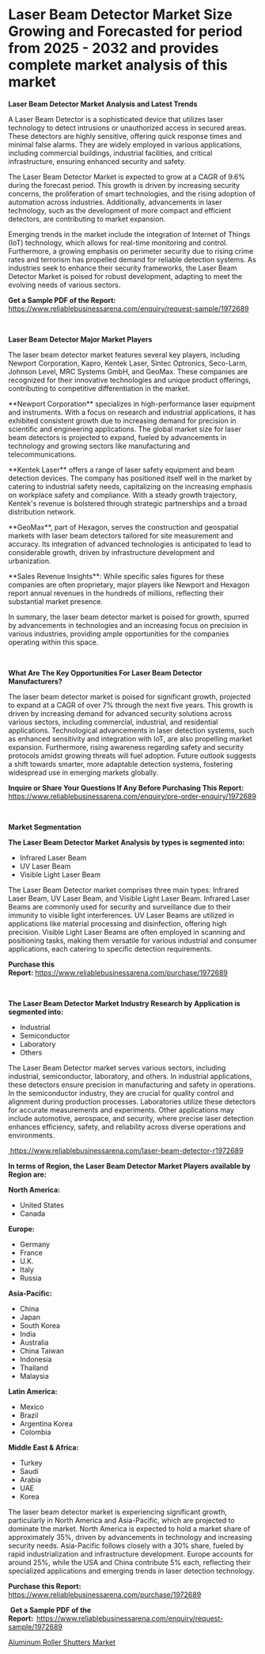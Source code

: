 <p><h1>Laser Beam Detector Market Size Growing and Forecasted for period from 2025 - 2032 and provides complete market analysis of this market</h1></p><p><strong>Laser Beam Detector Market Analysis and Latest Trends</strong></p>
<p><p>A Laser Beam Detector is a sophisticated device that utilizes laser technology to detect intrusions or unauthorized access in secured areas. These detectors are highly sensitive, offering quick response times and minimal false alarms. They are widely employed in various applications, including commercial buildings, industrial facilities, and critical infrastructure, ensuring enhanced security and safety.</p><p>The Laser Beam Detector Market is expected to grow at a CAGR of 9.6% during the forecast period. This growth is driven by increasing security concerns, the proliferation of smart technologies, and the rising adoption of automation across industries. Additionally, advancements in laser technology, such as the development of more compact and efficient detectors, are contributing to market expansion. </p><p>Emerging trends in the market include the integration of Internet of Things (IoT) technology, which allows for real-time monitoring and control. Furthermore, a growing emphasis on perimeter security due to rising crime rates and terrorism has propelled demand for reliable detection systems. As industries seek to enhance their security frameworks, the Laser Beam Detector Market is poised for robust development, adapting to meet the evolving needs of various sectors.</p></p>
<p><strong>Get a Sample PDF of the Report:&nbsp;</strong> <a href="https://www.reliablebusinessarena.com/enquiry/request-sample/1972689?utm_campaign=2610&utm_medium=2&utm_source=Github&utm_content=ia&utm_term=20022025&utm_id=laser-beam-detector">https://www.reliablebusinessarena.com/enquiry/request-sample/1972689</a></p>
<p>&nbsp;</p>
<p><strong>Laser Beam Detector Major Market Players</strong></p>
<p><p>The laser beam detector market features several key players, including Newport Corporation, Kapro, Kentek Laser, Sintec Optronics, Seco-Larm, Johnson Level, MRC Systems GmbH, and GeoMax. These companies are recognized for their innovative technologies and unique product offerings, contributing to competitive differentiation in the market.</p><p>**Newport Corporation** specializes in high-performance laser equipment and instruments. With a focus on research and industrial applications, it has exhibited consistent growth due to increasing demand for precision in scientific and engineering applications. The global market size for laser beam detectors is projected to expand, fueled by advancements in technology and growing sectors like manufacturing and telecommunications.</p><p>**Kentek Laser** offers a range of laser safety equipment and beam detection devices. The company has positioned itself well in the market by catering to industrial safety needs, capitalizing on the increasing emphasis on workplace safety and compliance. With a steady growth trajectory, Kentek's revenue is bolstered through strategic partnerships and a broad distribution network.</p><p>**GeoMax**, part of Hexagon, serves the construction and geospatial markets with laser beam detectors tailored for site measurement and accuracy. Its integration of advanced technologies is anticipated to lead to considerable growth, driven by infrastructure development and urbanization.</p><p>**Sales Revenue Insights**: While specific sales figures for these companies are often proprietary, major players like Newport and Hexagon report annual revenues in the hundreds of millions, reflecting their substantial market presence.</p><p>In summary, the laser beam detector market is poised for growth, spurred by advancements in technologies and an increasing focus on precision in various industries, providing ample opportunities for the companies operating within this space.</p></p>
<p>&nbsp;</p>
<p><strong>What Are The Key Opportunities For Laser Beam Detector Manufacturers?</strong></p>
<p><p>The laser beam detector market is poised for significant growth, projected to expand at a CAGR of over 7% through the next five years. This growth is driven by increasing demand for advanced security solutions across various sectors, including commercial, industrial, and residential applications. Technological advancements in laser detection systems, such as enhanced sensitivity and integration with IoT, are also propelling market expansion. Furthermore, rising awareness regarding safety and security protocols amidst growing threats will fuel adoption. Future outlook suggests a shift towards smarter, more adaptable detection systems, fostering widespread use in emerging markets globally.</p></p>
<p><strong>Inquire or Share Your Questions If Any Before Purchasing This Report:</strong> <a href="https://www.reliablebusinessarena.com/enquiry/pre-order-enquiry/1972689?utm_campaign=2610&utm_medium=2&utm_source=Github&utm_content=ia&utm_term=20022025&utm_id=laser-beam-detector">https://www.reliablebusinessarena.com/enquiry/pre-order-enquiry/1972689</a></p>
<p>&nbsp;</p>
<p><strong>Market Segmentation</strong></p>
<p><strong>The Laser Beam Detector Market Analysis by types is segmented into:</strong></p>
<p><ul><li>Infrared Laser Beam</li><li>UV Laser Beam</li><li>Visible Light Laser Beam</li></ul></p>
<p><p>The Laser Beam Detector market comprises three main types: Infrared Laser Beam, UV Laser Beam, and Visible Light Laser Beam. Infrared Laser Beams are commonly used for security and surveillance due to their immunity to visible light interferences. UV Laser Beams are utilized in applications like material processing and disinfection, offering high precision. Visible Light Laser Beams are often employed in scanning and positioning tasks, making them versatile for various industrial and consumer applications, each catering to specific detection requirements.</p></p>
<p><strong>Purchase this Report:&nbsp;</strong><a href="https://www.reliablebusinessarena.com/purchase/1972689?utm_campaign=2610&utm_medium=2&utm_source=Github&utm_content=ia&utm_term=20022025&utm_id=laser-beam-detector">https://www.reliablebusinessarena.com/purchase/1972689</a></p>
<p>&nbsp;</p>
<p><strong>The Laser Beam Detector Market Industry Research by Application is segmented into:</strong></p>
<p><ul><li>Industrial</li><li>Semiconductor</li><li>Laboratory</li><li>Others</li></ul></p>
<p><p>The Laser Beam Detector market serves various sectors, including industrial, semiconductor, laboratory, and others. In industrial applications, these detectors ensure precision in manufacturing and safety in operations. In the semiconductor industry, they are crucial for quality control and alignment during production processes. Laboratories utilize these detectors for accurate measurements and experiments. Other applications may include automotive, aerospace, and security, where precise laser detection enhances efficiency, safety, and reliability across diverse operations and environments.</p></p>
<p><a href="https://www.reliablebusinessarena.com/laser-beam-detector-r1972689?utm_campaign=2610&utm_medium=2&utm_source=Github&utm_content=ia&utm_term=20022025&utm_id=laser-beam-detector">&nbsp;https://www.reliablebusinessarena.com/laser-beam-detector-r1972689</a></p>
<p><strong>In terms of Region, the Laser Beam Detector Market Players available by Region are:</strong></p>
<p>
    <p> <strong> North America: </strong>
        <ul>
            <li>United States</li>
            <li>Canada</li>
        </ul>
        </p> 
    <p> <strong> Europe: </strong>
        <ul>
            <li>Germany</li>
            <li>France</li>
            <li>U.K.</li>
            <li>Italy</li>
            <li>Russia</li>
        </ul>
        </p> 
    <p> <strong> Asia-Pacific: </strong>
        <ul>
            <li>China</li>
            <li>Japan</li>
            <li>South Korea</li>
            <li>India</li>
            <li>Australia</li>
            <li>China Taiwan</li>
            <li>Indonesia</li>
            <li>Thailand</li>
            <li>Malaysia</li>
        </ul>
        </p> 
    <p> <strong> Latin America: </strong>
        <ul>
            <li>Mexico</li>
            <li>Brazil</li>
            <li>Argentina Korea</li>
            <li>Colombia</li>
        </ul>
        </p> 
    <p> <strong> Middle East & Africa: </strong>
        <ul>
            <li>Turkey</li>
            <li>Saudi</li>
            <li>Arabia</li>
            <li>UAE</li>
            <li>Korea</li>
        </ul>
    </p>
    </p>
<p><p>The laser beam detector market is experiencing significant growth, particularly in North America and Asia-Pacific, which are projected to dominate the market. North America is expected to hold a market share of approximately 35%, driven by advancements in technology and increasing security needs. Asia-Pacific follows closely with a 30% share, fueled by rapid industrialization and infrastructure development. Europe accounts for around 25%, while the USA and China contribute 5% each, reflecting their specialized applications and emerging trends in laser detection technology.</p></p>
<p><strong>Purchase this Report: </strong><a href="https://www.reliablebusinessarena.com/purchase/1972689?utm_campaign=2610&utm_medium=2&utm_source=Github&utm_content=ia&utm_term=20022025&utm_id=laser-beam-detector">https://www.reliablebusinessarena.com/purchase/1972689</a></p>
<p>&nbsp;<strong>Get a Sample PDF of the Report:&nbsp;&nbsp;</strong><a href="https://www.reliablebusinessarena.com/enquiry/request-sample/1972689?utm_campaign=2610&utm_medium=2&utm_source=Github&utm_content=ia&utm_term=20022025&utm_id=laser-beam-detector">https://www.reliablebusinessarena.com/enquiry/request-sample/1972689</a></p>
<p><strong></strong></p>
<p><p><a href="https://github.com/njockebogris/Market-Research-Report-List-1/blob/main/aluminum-roller-shutters-market.md?utm_campaign=2610&utm_medium=2&utm_source=Github&utm_content=ia&utm_term=20022025&utm_id=laser-beam-detector">Aluminum Roller Shutters Market</a></p></p>